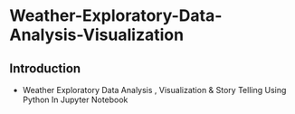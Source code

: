 # Weather-Exploratory-Data-Analysis-Visualization

## Introduction
- Weather  Exploratory Data Analysis , Visualization &amp; Story Telling  Using Python In Jupyter Notebook
